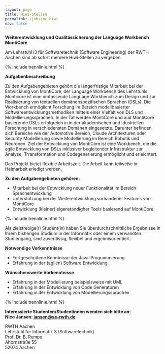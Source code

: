 ```yaml
---
layout: page
title: Hiwi-Stellen
permalink: /jobs/mc-hiwi
nav: false
---
```

**Weiterentwicklung und Qualitässicherung der Language Workbench MontiCore**

Am Lehrstuhl i3 für Softwaretechnik (Software Engineering) der RWTH Aachen sind ab sofort mehrere Hiwi-Stellen zu 
vergeben.

{% include trennlinie.html %}

**Aufgabenbeschreibung**

Zu den Aufgabengebieten gehört die längerfristige Mitarbeit bei der Entwicklung von MontiCore, der Language Workbench 
des Lehrstuhls. Monticore ist eine umfassende Language Workbench zum Design und zur Realisierung von textuellen 
domänenspezifischen Sprachen (DSLs). Die Workbench ermöglicht Forschung im Bereich modellbasierter 
Softwareentwicklungsmethodiken mittels einer Vielfalt von DLS und Modellierungssprachen. In der Tat werden MontiCore 
und aud MontiCore basierende DSLs erfolgreich in in der akademischen und idustriellen Forschung in verschiedensten 
Domänen eingesetzte. Darunter befinden sich Bereiche wie der Automotive Bereich, Cloude Architekturen oder Security 
Modellierung sowie Modellierung im Bereich Robotik und Neuronen. Ziel der Entwicklung von MontiCore ist eine Workbench, 
die die agile Entwicklung von DSLs inklusiver begleitender Infrastruktur zur Analyse, Trransformation und 
Codegenerierung ermöglicht und erleichtert.

Das Projekt bietet flexible Arbeitszeit. Die Arbeit kann teilweise in Heimarbeit erledigt werden.

**Zu den Aufgabengebieten gehören:**

- Mitarbeit bei der Entwicklung neuer Funktionalität im Bereich Sprachentwicklung
- Unterstützung bei der Weiterentwicklung vorhandener Features von MontiCore
- Entwicklung (kleiner) eigenständigher Tools basierend auf MontiCore

{% include trennlinie.html %}

Als zielstrebige(r) Student(in) haben Sie überdurchschnittliche Ergebnisse in Ihrem bisherigen Studium in der Informatik oder einem verwandten Studiengang, sind zuverlässig, flexibel und ergebnisorientiert.

**Notwendige Vorkenntnisse**
- Fortgeschrittene Kenntnisse der Java-Programmierung
- Erfahrung in der (agilen) Software Entwicklung

**Wünschenswerte Vorkenntnisse**
- Erfahrung in der Modellierung beispielsweise mit UML
- Erfahrung in der Entwicklung von Code Generatoren
- Erfahrung in der Entwicklung von Modellierungssprachen

{% include trennlinie.html %}

**Interessierte Studenten/Studentinnen wenden sich bitte an:\
Nico Jansen: [jansen@se-rwth.de](mailto:jansen@se-rwth.de)**

RWTH Aachen\
Lehrstuhl für Informatik 3 (Softwaretechnik)\
Prof. Dr. B. Rumpe\
Ahornstraße 55\
52074 Aachen
